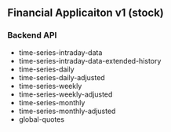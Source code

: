 ## Financial Applicaiton v1 (stock)

### Backend API

* time-series-intraday-data
* time-series-intraday-data-extended-history
* time-series-daily
* time-series-daily-adjusted
* time-series-weekly
* time-series-weekly-adjusted
* time-series-monthly
* time-series-monthly-adjusted
* global-quotes